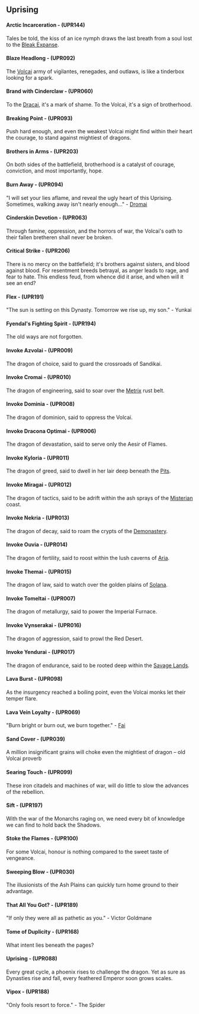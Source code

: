 ## Uprising

#### Arctic Incarceration - (UPR144)
Tales be told, the kiss of an ice nymph draws the last breath from a soul lost to the [Bleak Expanse](../world-of-rathe/aria/a-true-sanctuary.md#the-bleak-expanse).

#### Blaze Headlong - (UPR092)
The [Volcai](../world-of-rathe/volcor/welcome-to-volcor.md) army of vigilantes, renegades, and outlaws, is like a tinderbox looking for a spark.

#### Brand with Cinderclaw - (UPR060)
To the [Dracai](../world-of-rathe/volcor/welcome-to-volcor.md), it's a mark of shame. To the Volcai, it's a sign of brotherhood.

#### Breaking Point - (UPR093)
Push hard enough, and even the weakest Volcai might find within their heart the courage, to stand against mightiest of dragons.

#### Brothers in Arms - (UPR203)
On both sides of the battlefield, brotherhood is a catalyst of courage, conviction, and most importantly, hope.

#### Burn Away - (UPR094)
"I will set your lies aflame, and reveal the ugly heart of this Uprising. Sometimes, walking away isn't nearly enough..." - [Dromai](../heroes-of-rathe/dromai-about.html)

#### Cinderskin Devotion - (UPR063)
Through famine, oppression, and the horrors of war, the Volcai's oath to their fallen bretheren shall never be broken.

#### Critical Strike - (UPR206)
There is no mercy on the battlefield; it's brothers against sisters, and blood against blood. For resentment breeds betrayal, as anger leads to rage, and fear to hate. This endless feud, from whence did it arise, and when will it see an end?

#### Flex - (UPR191)
"The sun is setting on this Dynasty. Tomorrow we rise up, my son." - Yunkai

#### Fyendal's Fighting Spirit - (UPR194)
The old ways are not forgotten.

#### Invoke Azvolai - (UPR009)
The dragon of choice, said to guard the crossroads of Sandikai.

#### Invoke Cromai - (UPR010)
The dragon of engineering, said to soar over the [Metrix](../world-of-rathe/metrix/metrix.md) rust belt.

#### Invoke Dominia - (UPR008)
The dragon of dominion, said to oppress the Volcai.

#### Invoke Dracona Optimai - (UPR006)
The dragon of devastation, said to serve only the Aesir of Flames.

#### Invoke Kyloria - (UPR011)
The dragon of greed, said to dwell in her lair deep beneath the [Pits](../world-of-rathe/pits/pits.md).

#### Invoke Miragai - (UPR012)
The dragon of tactics, said to be adrift within the ash sprays of the [Misterian](../world-of-rathe/misteria/misteria.md) coast.

#### Invoke Nekria - (UPR013)
The dragon of decay, said to roam the crypts of the [Demonastery](../world-of-rathe/demonastery/demonastery.md).

#### Invoke Ouvia - (UPR014)
The dragon of fertility, said to roost within the lush caverns of [Aria](../world-of-rathe/aria/aria.md).

#### Invoke Themai - (UPR015)
The dragon of law, said to watch over the golden plains of [Solana](../world-of-rathe/solana/solana.md).

#### Invoke Tomeltai - (UPR007)
The dragon of metallurgy, said to power the Imperial Furnace.

#### Invoke Vynserakai - (UPR016)
The dragon of aggression, said to prowl the Red Desert.

#### Invoke Yendurai - (UPR017)
The dragon of endurance, said to be rooted deep within the [Savage Lands](../world-of-rathe/savage-lands/savage-lands.md).

#### Lava Burst - (UPR098)
As the insurgency reached a boiling point, even the Volcai monks let their temper flare.

#### Lava Vein Loyalty - (UPR069)
"Burn bright or burn out, we burn together." - [Fai](../heroes-of-rathe/fai-about.md)

#### Sand Cover - (UPR039)
A million insignificant grains will choke even the mightiest of dragon – old Volcai proverb

#### Searing Touch - (UPR099)
These iron citadels and machines of war, will do little to slow the advances of the rebellion.

#### Sift - (UPR197)
With the war of the Monarchs raging on, we need every bit of knowledge we can find to hold back the Shadows.

#### Stoke the Flames - (UPR100)
For some Volcai, honour is nothing compared to the sweet taste of vengeance.

#### Sweeping Blow - (UPR030)
The illusionists of the Ash Plains can quickly turn home ground to their advantage.

#### That All You Got? - (UPR189)
"If only they were all as pathetic as you." - Victor Goldmane

#### Tome of Duplicity - (UPR168)
What intent lies beneath the pages?

#### Uprising - (UPR088)
Every great cycle, a phoenix rises to challenge the dragon. Yet as sure as Dynasties rise and fall, every feathered Emperor soon grows scales.

#### Vipox - (UPR188)
"Only fools resort to force." - The Spider
